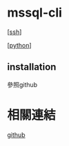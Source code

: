 # mssql-cli

[[ssh]]

[[python]]

## installation 

參照github
# 相關連結

[github](https://github.com/dbcli/mssql-cli)

[//begin]: # "Autogenerated link references for markdown compatibility"
[ssh]: ../../../../7-operate/learning/ssh.md "ssh"
[python]: ../../language/python/python.md "Python"
[//end]: # "Autogenerated link references"
